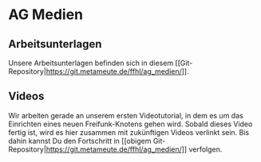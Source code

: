 # AG Medien

## Arbeitsunterlagen
Unsere Arbeitsunterlagen befinden sich in diesem [[Git-Repository|https://git.metameute.de/ffhl/ag_medien/]].

## Videos
Wir arbeiten gerade an unserem ersten Videotutorial, in dem es um das Einrichten eines neuen Freifunk-Knotens gehen wird. Sobald dieses Video fertig ist, wird es hier zusammen mit zukünftigen Videos verlinkt sein. Bis dahin kannst Du den Fortschritt in [[obigem Git-Repository|https://git.metameute.de/ffhl/ag_medien/]] verfolgen.
